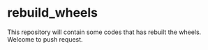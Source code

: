 # rebuild_wheels
This repository will contain some codes that has rebuilt the wheels. Welcome to push request.
